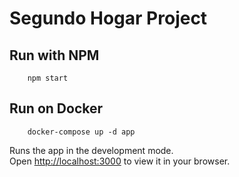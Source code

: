# Segundo Hogar Project

## Run with NPM

```
    npm start
```

## Run on Docker

```
    docker-compose up -d app
```

Runs the app in the development mode.\
Open [http://localhost:3000](http://localhost:3000) to view it in your browser.
## 